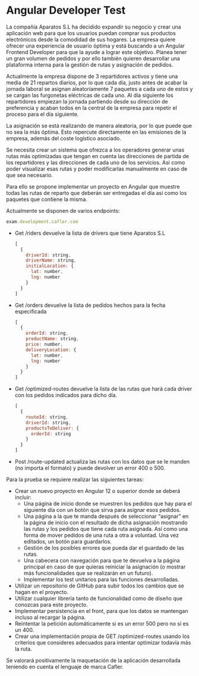 # Angular Developer Test

La compañía Aparatos S.L ha decidido expandir su negocio y crear una aplicación web para que los usuarios puedan comprar sus productos electrónicos desde la comodidad de sus hogares. La empresa quiere ofrecer una experiencia de usuario óptima y está buscando a un Angular Frontend Developer para que la ayude a lograr este objetivo. Planea tener un gran volumen de pedidos y por ello también quieren desarrollar una plataforma interna para la gestión de rutas y asignación de pedidos.

Actualmente la empresa dispone de 3 repartidores activos y tiene una media de 21 repartos diarios, por lo que cada día, justo antes de acabar la jornada laboral se asignan aleatoriamente 7 paquetes a cada uno de estos y se cargan las furgonetas eléctricas de cada uno. Al día siguiente los repartidores empiezan la jornada partiendo desde su dirección de preferencia y acaban todos en la central de la empresa para repetir el proceso para el día siguiente. 

La asignación se está realizando de manera aleatoria, por lo que puede que no sea la más óptima. Esto repercute directamente en las emisiones de la empresa, además del coste logístico asociado. 

Se necesita crear un sistema que ofrezca a los operadores generar unas rutas más optimizadas que tengan en cuenta las direcciones de partida de los repartidores y las direcciones de cada uno de los servicios. Así como poder visualizar esas rutas y poder modificarlas manualmente en caso de que sea necesario.

Para ello se propone implementar un proyecto en Angular que muestre todas las rutas de reparto que deberán ser entregadas el día así como los paquetes que contiene la misma.

Actualmente se disponen de varios endpoints:

```jsx
exam.development.cafler.com
```

- Get /riders devuelve la lista de drivers que tiene Aparatos S.L
    
    ```jsx
    [
      {
        driverId: string,
        driverName: string,
        initialLocation: {
          lat: number,
          lng: number
        }
      }
    ]
    ```
    
- Get /orders devuelve la lista de pedidos hechos para la fecha especificada
    
    ```jsx
    [
      {
        orderId: string,
        productName: string,
        price: number,
        deliveryLocation: {
          lat: number,
          lng: number
        }
      }
    ]
    ```
    
- Get /optimized-routes devuelve la lista de las rutas que hará cada driver con los pedidos indicados para dicho día.
    
    ```jsx
    [
      {
        routeId: string,
        driverId: string,
        productsToDeliver: {
          orderId: string
        }
      }
    ]
    ```
    
- Post /route-updated actualiza las rutas con los datos que se le manden (no importa el formato) y puede devolver un error 400 o 500.

Para la prueba se requiere realizar las siguientes tareas: 

- Crear un nuevo proyecto en Angular 12 o superior donde se deberá incluir:
    - Una página de inicio donde se muestren los pedidos que hay para el siguiente día con un botón que sirva para asignar esos pedidos.
    - Una página a la que te manda después de seleccionar “asignar” en la página de inicio con el resultado de dicha asignación mostrando las rutas y los pedidos que tiene cada ruta asignada. Así como una forma de mover pedidos de una ruta a otra a voluntad. Una vez editados, un botón para guardarlos.
    - Gestión de los posibles errores que pueda dar el guardado de las rutas.
    - Una cabecera con navegación para que te devuelva a la página principal en caso de que quieras reiniciar la asignación (o mostrar más funcionalidades que se realizarán en un futuro).
    - Implementar los test unitarios para las funciones desarrolladas.
- Utilizar un repositorio de GitHub para subir todos los cambios que se hagan en el proyecto.
- Utilizar cualquier librería tanto de funcionalidad como de diseño que conozcas para este proyecto.
- Implementar persistencia en el front, para que los datos se mantengan incluso al recargar la página.
- Reintentar la petición automáticamente si es un error 500 pero no si es un 400.
- Crear una implementación propia de GET /optimized-routes usando los criterios que consideres adecuados para intentar optimizar todavía más la ruta.

Se valorará positivamente la maquetación de la aplicación desarrollada teniendo en cuenta el lenguaje de marca Cafler.
